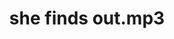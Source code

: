 ---
title: she finds out.mp3
vocals: true
best: true
definitive: true
recordings: she-finds-out-491
filename: she finds out.mp3
mixes: she-finds-out_491-mp3
folder: 2007-04-21/she finds out
weight: 0
---